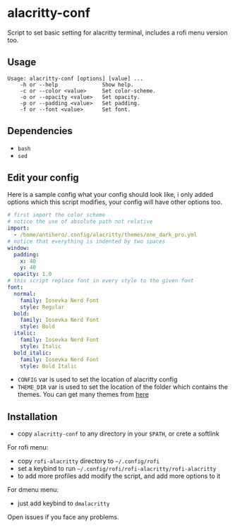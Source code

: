 # alacritty-conf

Script to set basic setting for alacritty terminal, includes a rofi menu version too.

## Usage

```
Usage: alacritty-conf [options] [value] ...
    -h or --help              Show help.
    -c or --color <value>     Set color-scheme.
    -o or --opacity <value>   Set opacity.
    -p or --padding <value>   Set padding.
    -f or --font <value>      Set font.
```
## Dependencies

- `bash`
- `sed`

## Edit your config

Here is a sample config what your config should look like, i only added options which this script modifies, your config will have other options too.

```yaml
# first import the color scheme
# notice the use of absolute path not relative
import:
  - /home/antihero/.config/alacritty/themes/one_dark_pro.yml
# notice that everything is indented by two spaces
window:
  padding:
    x: 40
    y: 40
  opacity: 1.0
# this script replace font in every style to the given font
font:
  normal:
    family: Iosevka Nerd Font
    style: Regular
  bold:
    family: Iosevka Nerd Font
    style: Bold
  italic:
    family: Iosevka Nerd Font
    style: Italic
  bold_italic:
    family: Iosevka Nerd Font
    style: Bold Italic
```

- `CONFIG` var is used to set the location of alacritty config
- `THEME_DIR` var is used to set the location of the folder which contains the themes. You can get many themes from [here](https://github.com/eendroroy/alacritty-theme)

## Installation

- copy `alacritty-conf` to any directory in your `$PATH`, or crete a softlink

For rofi menu:

- copy `rofi-alacritty` directory to `~/.config/rofi`
- set a keybind to run `~/.config/rofi/rofi-alacritty/rofi-alacritty`
- to add more profiles add modify the script, and add more options to it

For dmenu menu:

- just add keybind to `dmalacritty` 

Open issues if you face any problems.
